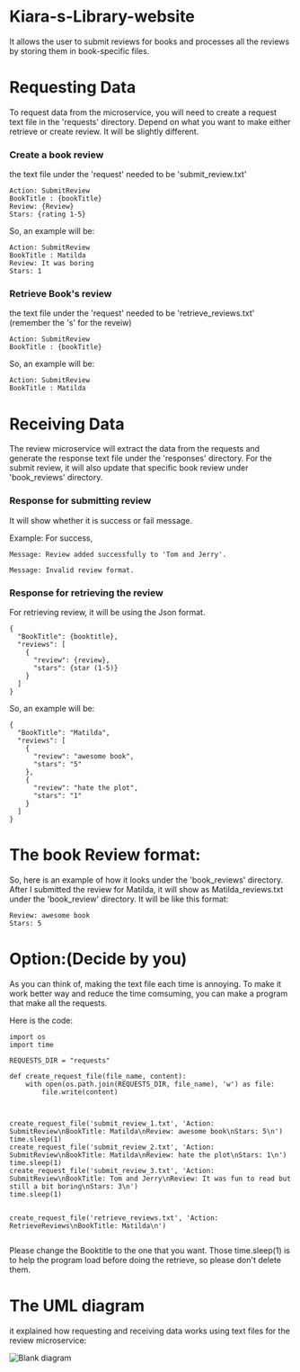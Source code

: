 # Kiara-s-Library-website
It allows the user to submit reviews for books and processes all the reviews by storing them in book-specific files.

# Requesting Data

To request data from the microservice, you will need to create a request text file in the 'requests' directory. Depend on what you want to make either retrieve or create review. It will be slightly different.

###  Create a book review

the text file under the 'request' needed to be 'submit_review.txt'
```
Action: SubmitReview
BookTitle : {bookTitle}
Review: {Review}
Stars: {rating 1-5}
```

So, an example will be:

```
Action: SubmitReview
BookTitle : Matilda
Review: It was boring
Stars: 1
```

###  Retrieve Book's review

the text file under the 'request' needed to be 'retrieve_reviews.txt' (remember the 's' for the reveiw)
```
Action: SubmitReview
BookTitle : {bookTitle}
```

So, an example will be:

```
Action: SubmitReview
BookTitle : Matilda
```
# Receiving Data

The review microservice will extract the data from the requests and generate the response text file under the 'responses' directory. For the submit review, it will also update that specific book review under 'book_reviews' directory.

###  Response for submitting review

It will show whether it is success or fail message. 

Example: For success,
```
Message: Review added successfully to 'Tom and Jerry'.
```

```
Message: Invalid review format.
```

###  Response for retrieving the review

For retrieving review, it will be using the Json format.
```
{
  "BookTitle": {booktitle},
  "reviews": [
    {
      "review": {review},
      "stars": {star (1-5)}
    }
  ]
}

```

So, an example will be:

```
{
  "BookTitle": "Matilda",
  "reviews": [
    {
      "review": "awesome book",
      "stars": "5"
    },
    {
      "review": "hate the plot",
      "stars": "1"
    }
  ]
}

```

# The book Review format:

So, here is an example of how it looks under the 'book_reviews' directory. After I submitted the review for Matilda, it will show as Matilda_reviews.txt under the 'book_review' directory.
It will be like this format:
```
Review: awesome book
Stars: 5
```

# Option:(Decide by you)
As you can think of, making the text file each time is annoying. To make it work better way and reduce the time comsuming, you can make a program that make all the requests.

Here is the code:
```
import os
import time

REQUESTS_DIR = "requests"

def create_request_file(file_name, content):
    with open(os.path.join(REQUESTS_DIR, file_name), 'w') as file:
        file.write(content)



create_request_file('submit_review_1.txt', 'Action: SubmitReview\nBookTitle: Matilda\nReview: awesome book\nStars: 5\n')
time.sleep(1)
create_request_file('submit_review_2.txt', 'Action: SubmitReview\nBookTitle: Matilda\nReview: hate the plot\nStars: 1\n')
time.sleep(1)
create_request_file('submit_review_3.txt', 'Action: SubmitReview\nBookTitle: Tom and Jerry\nReview: It was fun to read but still a bit boring\nStars: 3\n')
time.sleep(1)


create_request_file('retrieve_reviews.txt', 'Action: RetrieveReviews\nBookTitle: Matilda\n')


```
Please change the Booktitle to the one that you want. Those time.sleep(1) is to help the program load before doing the retrieve, so please don't delete them.
# The UML diagram
it explained how requesting and receiving data works using text files for the review microservice:


![Blank diagram](https://github.com/user-attachments/assets/fa57d93a-9bd4-496d-9950-a6a0170fc447)
